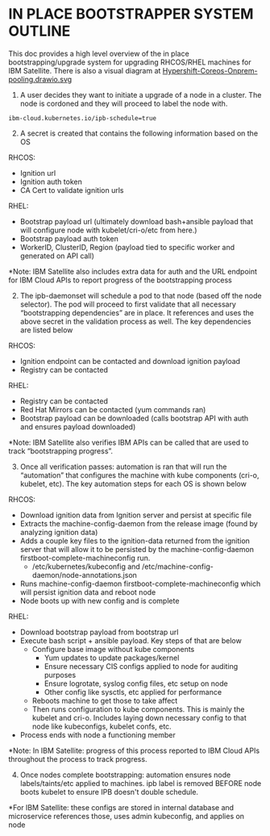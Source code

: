# IN PLACE BOOTSTRAPPER SYSTEM OUTLINE

This doc provides a high level overview of the in place bootstrapping/upgrade system for upgrading RHCOS/RHEL machines for IBM Satellite. There is also a visual diagram at [Hypershift-Coreos-Onprem-pooling.drawio.svg](./Hypershift-Coreos-Onprem-pooling.drawio.svg)

1) A user decides they want to initiate a upgrade of a node in a cluster. The node is cordoned and they will proceed to label the node with.
```
ibm-cloud.kubernetes.io/ipb-schedule=true
```

2) A secret is created that contains the following information based on the OS

RHCOS:
- Ignition url
- Ignition auth token
- CA Cert to validate ignition urls

RHEL:
- Bootstrap payload url (ultimately download bash+ansible payload that will configure node with kubelet/cri-o/etc from here.)
- Bootstrap payload auth token
- WorkerID, ClusterID, Region (payload tied to specific worker and generated on API call)

*Note: IBM Satellite also includes extra data for auth and the URL endpoint for IBM Cloud APIs to report progress of the bootstrapping process


2) The ipb-daemonset will schedule a pod to that node (based off the node selector). The pod will proceed to first validate that all necessary “bootstrapping dependencies” are in place. It references and uses the above secret in the validation process as well. The key dependencies are listed below

RHCOS:
- Ignition endpoint can be contacted and download ignition payload
- Registry can be contacted

RHEL:
- Registry can be contacted
- Red Hat Mirrors can be contacted (yum commands ran)
- Bootstrap payload can be downloaded (calls bootstrap API with auth and ensures payload downloaded)
  
*Note: IBM Satellite also verifies IBM APIs can be called that are used to track “bootstrapping progress”.

3) Once all verification passes: automation is ran that will run the “automation” that configures the machine with kube components (cri-o, kubelet, etc). The key automation steps for each OS is shown below

RHCOS:
- Download ignition data from Ignition server and persist at specific file
- Extracts the machine-config-daemon from the release image (found by analyzing ignition data)
- Adds a couple key files to the ignition-data returned from the ignition server that will allow it to be persisted by the machine-config-daemon firstboot-complete-machineconfig run.
    - /etc/kubernetes/kubeconfig and /etc/machine-config-daemon/node-annotations.json
- Runs machine-config-daemon firstboot-complete-machineconfig which will persist ignition data and reboot node
- Node boots up with new config and is complete

RHEL:
- Download bootstrap payload from bootstrap url
- Execute bash script + ansible payload. Key steps of that are below
    - Configure base image without kube components
        - Yum updates to update packages/kernel
        - Ensure necessary CIS configs applied to node for auditing purposes
        - Ensure logrotate, syslog config files, etc setup on node
        - Other config like sysctls, etc applied for performance
    - Reboots machine to get those to take affect
    - Then runs configuration to kube components. This is mainly the kubelet and cri-o. Includes laying down necessary config to that node like kubeconfigs, kubelet confs, etc.
- Process ends with node a functioning member
  
*Note: In IBM Satellite: progress of this process reported to IBM Cloud APIs throughout the process to track progress.

4) Once nodes complete bootstrapping: automation ensures node labels/taints/etc applied to machines. ipb label is removed BEFORE node boots kubelet to ensure IPB doesn't double schedule.
   
*For IBM Satellite: these configs are stored in internal database and microservice references those, uses admin kubeconfig, and applies on node

